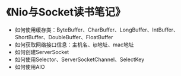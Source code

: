 # 《Nio与Socket读书笔记》
- 如何使用缓存类：ByteBuffer、CharBuffer、LongBuffer、IntBuffer、ShortBuffer、DoubleBuffer、FloatBuffer
- 如何获取网络接口信息：主机名、ip地址、mac地址
- 如何创建ServerSocket
- 如何使用Selector、ServerSocketChannel、SelectKey
- 如何使用AIO
